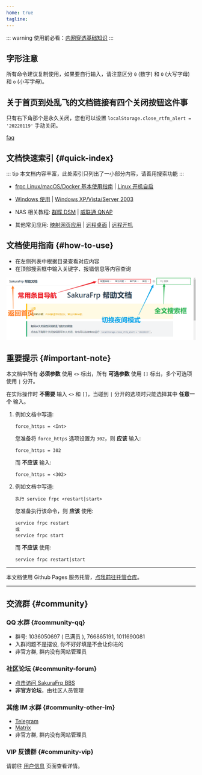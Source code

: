 ```yaml
---
home: true
tagline:
---
```


::: warning
使用前必看：[内网穿透基础知识](/basics)
:::

## 字形注意

所有命令建议复制使用，如果要自行输入，请注意区分 `0` (数字) 和 `O` (大写字母) 和 `o` (小写字母)。

## 关于首页到处乱飞的文档链接有四个关闭按钮这件事

只有右下角那个是永久关闭，您也可以设置 `localStorage.close_rtfm_alert = '20220119'` 手动关闭。

[faq](/faq.md ':include')

## 文档快速索引 {#quick-index}

::: tip
本文档内容丰富，此处索引只列出了一小部分内容，请善用搜索功能
:::

- [frpc Linux/macOS/Docker 基本使用指南](/frpc/usage) | [Linux 开机自启](/frpc/service/systemd)

- [Windows 使用](/launcher/usage) | [Windows XP/Vista/Server 2003](/geek#compatibility)

- NAS 相关教程: [群晖 DSM](/app/synology) | [威联通 QNAP](/app/qnap)

- 其他常见应用: [映射网页应用](/app/http) | [远程桌面](/app/rdp) | [远程开机](/app/wol)

## 文档使用指南 {#how-to-use}

- 在左侧列表中根据目录查看对应内容
- 在顶部搜索框中输入关键字、报错信息等内容查询

![](_images/index-1.png)

## 重要提示 {#important-note}

本文档中所有 **必须参数** 使用 `<>` 标出，所有 **可选参数** 使用 `[]` 标出，多个可选项使用 `|` 分开。

在实际操作时 **不需要** 输入 `<>` 和 `[]`，当碰到 `|` 分开的选项时只能选择其中 **任意一个** 输入。

1. 例如文档中写道:

   ```
   force_https = <Int>
   ```

   您准备将 `force_https` 选项设置为 `302`，则 **应该** 输入:

   ```
   force_https = 302
   ```

   而 **不应该** 输入:

   ```
   force_https = <302>
   ```

2. 例如文档中写道:

   ```
   执行 service frpc <restart|start>
   ```

   您准备执行该命令，则 **应该** 使用:

   ```
   service frpc restart
   或
   service frpc start
   ```

   而 **不应该** 使用:

   ```
   service frpc restart|start
   ```

---

本文档使用 Github Pages 服务托管，[点我前往托管仓库](https://github.com/natfrp/wiki)。

---

## 交流群 {#community}

### QQ 水群 {#community-qq}

- 群号: 1036050697 ( 已满员 ), 766865191, 1011690081
- 入群问题不是摆设, 你不好好填是不会让你进的
- 非官方群, 群内没有网站管理员

### 社区论坛 {#community-forum}

- [点击访问 SakuraFrp BBS](https://www.natfrpbbs.com)
- **非官方论坛**，由社区人员管理

### 其他 IM 水群 {#community-other-im}

- [Telegram](https://t.me/natfrp_unofficial) 
- [Matrix](https://matrix.to/#/!GFWDTqltQmjaSCDGij:atunemic.cn?via=atunemic.cn&via=t2bot.io)
- 非官方群, 群内没有网站管理员

### VIP 反馈群 {#community-vip}

请前往 [用户信息](https://www.natfrp.com/user/profile) 页面查看详情。
